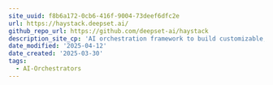 ```yaml
---
site_uuid: f8b6a172-0cb6-416f-9004-73deef6dfc2e
url: https://haystack.deepset.ai/
github_repo_url: https://github.com/deepset-ai/haystack
description_site_cp: 'AI orchestration framework to build customizable, production-ready LLM applications. Connect components (models, vector DBs, file converters) to pipelines or agents that can interact with your data. With advanced retrieval methods, its best suited for building RAG, question answering, semantic search or conversational agent chatbots.'
date_modified: '2025-04-12'
date_created: '2025-03-30'
tags:
  - AI-Orchestrators
---
```
































































































